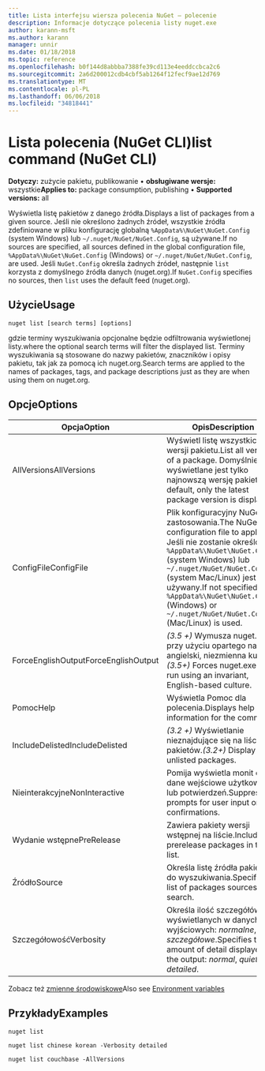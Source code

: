```yaml
---
title: Lista interfejsu wiersza polecenia NuGet — polecenie
description: Informacje dotyczące polecenia listy nuget.exe
author: karann-msft
ms.author: karann
manager: unnir
ms.date: 01/18/2018
ms.topic: reference
ms.openlocfilehash: b0f144d8abbba7388fe39cd113e4eeddccbca2c6
ms.sourcegitcommit: 2a6d200012cdb4cbf5ab1264f12fecf9ae12d769
ms.translationtype: MT
ms.contentlocale: pl-PL
ms.lasthandoff: 06/06/2018
ms.locfileid: "34818441"
---
```

# <a name="list-command-nuget-cli"></a><span data-ttu-id="e7799-103">Lista polecenia (NuGet CLI)</span><span class="sxs-lookup"><span data-stu-id="e7799-103">list command (NuGet CLI)</span></span>

<span data-ttu-id="e7799-104">**Dotyczy:** zużycie pakietu, publikowanie &bullet; **obsługiwane wersje:** wszystkie</span><span class="sxs-lookup"><span data-stu-id="e7799-104">**Applies to:** package consumption, publishing &bullet; **Supported versions:** all</span></span>

<span data-ttu-id="e7799-105">Wyświetla listę pakietów z danego źródła.</span><span class="sxs-lookup"><span data-stu-id="e7799-105">Displays a list of packages from a given source.</span></span> <span data-ttu-id="e7799-106">Jeśli nie określono żadnych źródeł, wszystkie źródła zdefiniowane w pliku konfigurację globalną `%AppData%\NuGet\NuGet.Config` (system Windows) lub `~/.nuget/NuGet/NuGet.Config`, są używane.</span><span class="sxs-lookup"><span data-stu-id="e7799-106">If no sources are specified, all sources defined in the global configuration file, `%AppData%\NuGet\NuGet.Config` (Windows) or `~/.nuget/NuGet/NuGet.Config`, are used.</span></span> <span data-ttu-id="e7799-107">Jeśli `NuGet.Config` określa żadnych źródeł, następnie `list` korzysta z domyślnego źródła danych (nuget.org).</span><span class="sxs-lookup"><span data-stu-id="e7799-107">If `NuGet.Config` specifies no sources, then `list` uses the default feed (nuget.org).</span></span>

## <a name="usage"></a><span data-ttu-id="e7799-108">Użycie</span><span class="sxs-lookup"><span data-stu-id="e7799-108">Usage</span></span>

```cli
nuget list [search terms] [options]
```

<span data-ttu-id="e7799-109">gdzie terminy wyszukiwania opcjonalne będzie odfiltrowania wyświetlonej listy.</span><span class="sxs-lookup"><span data-stu-id="e7799-109">where the optional search terms will filter the displayed list.</span></span> <span data-ttu-id="e7799-110">Terminy wyszukiwania są stosowane do nazwy pakietów, znaczników i opisy pakietu, tak jak za pomocą ich nuget.org.</span><span class="sxs-lookup"><span data-stu-id="e7799-110">Search terms are applied to the names of packages, tags, and package descriptions just as they are when using them on nuget.org.</span></span>

## <a name="options"></a><span data-ttu-id="e7799-111">Opcje</span><span class="sxs-lookup"><span data-stu-id="e7799-111">Options</span></span>

| <span data-ttu-id="e7799-112">Opcja</span><span class="sxs-lookup"><span data-stu-id="e7799-112">Option</span></span> | <span data-ttu-id="e7799-113">Opis</span><span class="sxs-lookup"><span data-stu-id="e7799-113">Description</span></span> |
| --- | --- |
| <span data-ttu-id="e7799-114">AllVersions</span><span class="sxs-lookup"><span data-stu-id="e7799-114">AllVersions</span></span> | <span data-ttu-id="e7799-115">Wyświetl listę wszystkich wersji pakietu.</span><span class="sxs-lookup"><span data-stu-id="e7799-115">List all versions of a package.</span></span> <span data-ttu-id="e7799-116">Domyślnie wyświetlane jest tylko najnowszą wersję pakietu.</span><span class="sxs-lookup"><span data-stu-id="e7799-116">By default, only the latest package version is displayed.</span></span> |
| <span data-ttu-id="e7799-117">ConfigFile</span><span class="sxs-lookup"><span data-stu-id="e7799-117">ConfigFile</span></span> | <span data-ttu-id="e7799-118">Plik konfiguracyjny NuGet do zastosowania.</span><span class="sxs-lookup"><span data-stu-id="e7799-118">The NuGet configuration file to apply.</span></span> <span data-ttu-id="e7799-119">Jeśli nie zostanie określony, `%AppData%\NuGet\NuGet.Config` (system Windows) lub `~/.nuget/NuGet/NuGet.Config` (system Mac/Linux) jest używany.</span><span class="sxs-lookup"><span data-stu-id="e7799-119">If not specified, `%AppData%\NuGet\NuGet.Config` (Windows) or `~/.nuget/NuGet/NuGet.Config` (Mac/Linux) is used.</span></span>|
| <span data-ttu-id="e7799-120">ForceEnglishOutput</span><span class="sxs-lookup"><span data-stu-id="e7799-120">ForceEnglishOutput</span></span> | <span data-ttu-id="e7799-121">*(3.5 +)* Wymusza nuget.exe przy użyciu opartego na język angielski, niezmienna kultura.</span><span class="sxs-lookup"><span data-stu-id="e7799-121">*(3.5+)* Forces nuget.exe to run using an invariant, English-based culture.</span></span> |
| <span data-ttu-id="e7799-122">Pomoc</span><span class="sxs-lookup"><span data-stu-id="e7799-122">Help</span></span> | <span data-ttu-id="e7799-123">Wyświetla Pomoc dla polecenia.</span><span class="sxs-lookup"><span data-stu-id="e7799-123">Displays help information for the command.</span></span> |
| <span data-ttu-id="e7799-124">IncludeDelisted</span><span class="sxs-lookup"><span data-stu-id="e7799-124">IncludeDelisted</span></span> | <span data-ttu-id="e7799-125">*(3.2 +)*  Wyświetlanie nieznajdujące się na liście pakietów.</span><span class="sxs-lookup"><span data-stu-id="e7799-125">*(3.2+)* Display unlisted packages.</span></span> |
| <span data-ttu-id="e7799-126">Nieinterakcyjne</span><span class="sxs-lookup"><span data-stu-id="e7799-126">NonInteractive</span></span> | <span data-ttu-id="e7799-127">Pomija wyświetla monit o dane wejściowe użytkownika lub potwierdzeń.</span><span class="sxs-lookup"><span data-stu-id="e7799-127">Suppresses prompts for user input or confirmations.</span></span> |
| <span data-ttu-id="e7799-128">Wydanie wstępne</span><span class="sxs-lookup"><span data-stu-id="e7799-128">PreRelease</span></span> | <span data-ttu-id="e7799-129">Zawiera pakiety wersji wstępnej na liście.</span><span class="sxs-lookup"><span data-stu-id="e7799-129">Includes prerelease packages in the list.</span></span> |
| <span data-ttu-id="e7799-130">Źródło</span><span class="sxs-lookup"><span data-stu-id="e7799-130">Source</span></span> | <span data-ttu-id="e7799-131">Określa listę źródła pakietów do wyszukiwania.</span><span class="sxs-lookup"><span data-stu-id="e7799-131">Specifies a list of packages sources to search.</span></span> |
| <span data-ttu-id="e7799-132">Szczegółowość</span><span class="sxs-lookup"><span data-stu-id="e7799-132">Verbosity</span></span> | <span data-ttu-id="e7799-133">Określa ilość szczegółów wyświetlanych w danych wyjściowych: *normalne*, *quiet*, *szczegółowe*.</span><span class="sxs-lookup"><span data-stu-id="e7799-133">Specifies the amount of detail displayed in the output: *normal*, *quiet*, *detailed*.</span></span> |

<span data-ttu-id="e7799-134">Zobacz też [zmienne środowiskowe](cli-ref-environment-variables.md)</span><span class="sxs-lookup"><span data-stu-id="e7799-134">Also see [Environment variables](cli-ref-environment-variables.md)</span></span>

## <a name="examples"></a><span data-ttu-id="e7799-135">Przykłady</span><span class="sxs-lookup"><span data-stu-id="e7799-135">Examples</span></span>

```cli
nuget list

nuget list chinese korean -Verbosity detailed

nuget list couchbase -AllVersions
```
